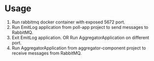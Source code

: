 # Usage
1. Run rabbitmq docker container with exposed 5672 port.
2. Run EmitLog application from poll-app project to send messages to RabbitMQ.
3. Exit EmitLog application. OR Run AggregatorApplication on different port.
4. Run AggregatorApplication from aggregator-component project to receive messages from RabbitMQ.

